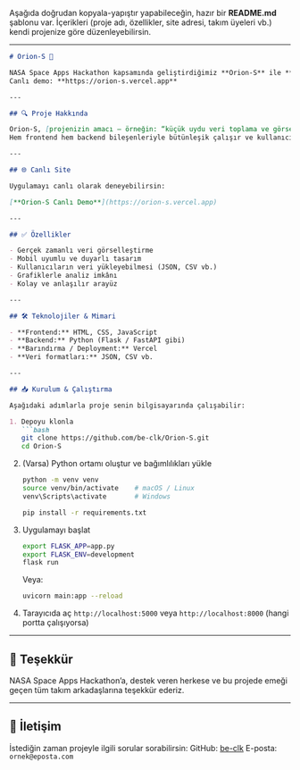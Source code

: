 Aşağıda doğrudan kopyala-yapıştır yapabileceğin, hazır bir **README.md** şablonu var. İçerikleri (proje adı, özellikler, site adresi, takım üyeleri vb.) kendi projenize göre düzenleyebilirsin.

---

````markdown
# Orion-S 🚀

NASA Space Apps Hackathon kapsamında geliştirdiğimiz **Orion-S** ile **3. olduk**.  
Canlı demo: **https://orion-s.vercel.app**

---

## 🔍 Proje Hakkında

Orion-S, [projenizin amacı — örneğin: “küçük uydu veri toplama ve görselleştirme”, “meteor izleme sistemi”, “uzay ortamı simülasyonu” vb.] amaçlarına hizmet eden, kullanıcı dostu bir web uygulamasıdır.  
Hem frontend hem backend bileşenleriyle bütünleşik çalışır ve kullanıcıların veri yüklemesine, görselleştirmesine ve analiz etmesine olanak tanır.

---

## 🌐 Canlı Site

Uygulamayı canlı olarak deneyebilirsin:

[**Orion-S Canlı Demo**](https://orion-s.vercel.app)

---

## ✅ Özellikler

- Gerçek zamanlı veri görselleştirme  
- Mobil uyumlu ve duyarlı tasarım  
- Kullanıcıların veri yükleyebilmesi (JSON, CSV vb.)  
- Grafiklerle analiz imkânı  
- Kolay ve anlaşılır arayüz  

---

## 🛠 Teknolojiler & Mimari

- **Frontend:** HTML, CSS, JavaScript  
- **Backend:** Python (Flask / FastAPI gibi)  
- **Barındırma / Deployment:** Vercel  
- **Veri formatları:** JSON, CSV vb.  

---

## 📥 Kurulum & Çalıştırma

Aşağıdaki adımlarla proje senin bilgisayarında çalışabilir:

1. Depoyu klonla  
   ```bash
   git clone https://github.com/be-clk/Orion-S.git
   cd Orion-S
````

2. (Varsa) Python ortamı oluştur ve bağımlılıkları yükle

   ```bash
   python -m venv venv
   source venv/bin/activate    # macOS / Linux
   venv\Scripts\activate       # Windows

   pip install -r requirements.txt
   ```

3. Uygulamayı başlat

   ```bash
   export FLASK_APP=app.py
   export FLASK_ENV=development
   flask run
   ```

   Veya:

   ```bash
   uvicorn main:app --reload
   ```

4. Tarayıcıda aç
   `http://localhost:5000` veya `http://localhost:8000` (hangi portta çalışıyorsa)

---

## 🙏 Teşekkür

NASA Space Apps Hackathon’a, destek veren herkese ve bu projede emeği geçen tüm takım arkadaşlarına teşekkür ederiz.

---

## 📨 İletişim

İstediğin zaman projeyle ilgili sorular sorabilirsin:
GitHub: [be-clk](https://github.com/be-clk)
E-posta: `ornek@eposta.com`

```
